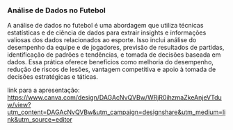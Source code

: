 ### Análise de Dados no Futebol 
A análise de dados no futebol é uma abordagem que utiliza técnicas estatísticas e de ciência de dados para extrair insights e informações valiosas dos dados relacionados ao esporte. Isso inclui análise do desempenho da equipe e de jogadores, previsão de resultados de partidas, identificação de padrões e tendências, e tomada de decisões baseada em dados. Essa prática oferece benefícios como melhoria do desempenho, redução de riscos de lesões, vantagem competitiva e apoio à tomada de decisões estratégicas e táticas.

link para a apresentação:
https://www.canva.com/design/DAGAcNvQVBw/WRjR0ihzmaZkeAnjeVTduw/view?utm_content=DAGAcNvQVBw&utm_campaign=designshare&utm_medium=link&utm_source=editor
